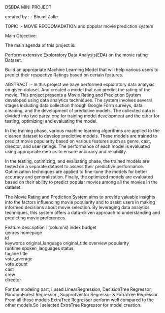 DSBDA MINI PROJECT

created by : - Bhumi Zalte

TOPIC  :-  MOVIE RECCOMADATION and popolar movie prediction system

Main Objective:

The main agenda of this project is:

Perform extensive Exploratory Data Analysis(EDA) on the movie rating Dataset.

Build an appropriate Machine Learning Model that will help various users to predict their respective Ratings based on certain features.

ABSTRACT :- In this project we have performed exploratory data analysis on given dataset. And created a model that can predict the rating of the movie.
This project presents a Movie Rating and Prediction System developed using data analytics techniques. The system involves several stages including data collection through Google Form surveys, data cleaning, and the development of predictive models. The collected data is divided into two parts: one for training model development and the other for testing, optimizing, and evaluating the model.

In the training phase, various machine learning algorithms are applied to the cleaned dataset to develop predictive models. These models are trained to predict movie popularity based on various features such as genre, cast, director, and user ratings. The performance of each model is evaluated using appropriate metrics to ensure accuracy and reliability.

In the testing, optimizing, and evaluating phase, the trained models are tested on a separate dataset to assess their predictive performance. Optimization techniques are applied to fine-tune the models for better accuracy and generalization. Finally, the optimized models are evaluated based on their ability to predict popular movies among all the movies in the dataset.

The Movie Rating and Prediction System aims to provide valuable insights into the factors influencing movie popularity and to assist users in making informed decisions about movie selection. By leveraging data analytics techniques, this system offers a data-driven approach to understanding and predicting movie preferences.

Feature description :
(columns)
index
budget	
genres
homepage	
id	
keywords
original_language
original_title
overview
popularity	
runtime	
spoken_languages
status	
tagline	title	
vote_average	
vote_count	
cast	
crew	
director

For the modeling part, i used LinearRegression, DecisionTree Regressor, RandomForest Regressor , Supprotvector Regressor & ExtraTree Regressor. From all these models ExtraTree Regressor perform well compared to the other models.So i selected ExtraTree Regressor for model creation.
